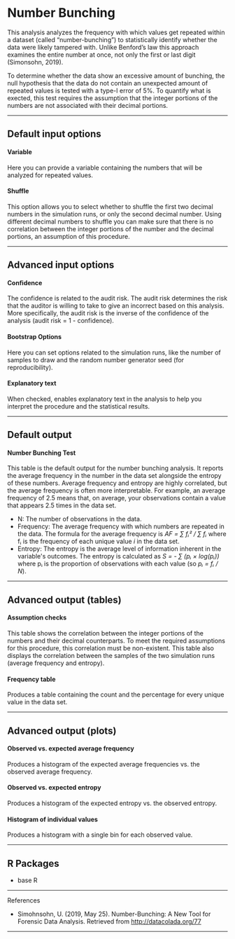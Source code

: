 Number Bunching
==========================

This analysis analyzes the frequency with which values get repeated within a dataset (called “number-bunching”) to statistically identify whether the data were likely tampered with. Unlike Benford’s law this approach examines the entire number at once, not only the first or last digit (Simonsohn, 2019). 

To determine whether the data show an excessive amount of bunching, the null hypothesis that the data do not contain an unexpected amount of repeated values is tested with a type-I error of 5%. To quantify what is exected, this test requires the assumption that the integer portions of the numbers are not associated with their decimal portions.

----

Default input options
-------

#### Variable
Here you can provide a variable containing the numbers that will be analyzed for repeated values.

#### Shuffle
This option allows you to select whether to shuffle the first two decimal numbers in the simulation runs, or only the second decimal number. Using different decimal numbers to shuffle you can make sure that there is no correlation between the integer portions of the number and the decimal portions, an assumption of this procedure.

----

Advanced input options
-------

#### Confidence
The confidence is related to the audit risk. The audit risk determines the risk that the auditor is willing to take to give an incorrect based on this analysis. More specifically, the audit risk is the inverse of the confidence of the analysis (audit risk = 1 - confidence).

#### Bootstrap Options
Here you can set options related to the simulation runs, like the number of samples to draw and the random number generator seed (for reproducibility).

#### Explanatory text
When checked, enables explanatory text in the analysis to help you interpret the procedure and the statistical results.

----

Default output
-------

#### Number Bunching Test
This table is the default output for the number bunching analysis. It reports the average frequency in the number in the data set alongside the entropy of these numbers. Average frequency and entropy are highly correlated, but the average frequency is often more interpretable. For example, an average frequency of 2.5 means that, on average, your observations contain a value that appears 2.5 times in the data set. 

- N: The number of observations in the data.
- Frequency: The average frequency with which numbers are repeated in the data. The formula for the average frequency is *AF = &#8721; f&#7522;&#178; / &#8721; f&#7522;* where f&#7522; is the frequency of each unique value *i* in the data set.
- Entropy: The entropy is the average level of information inherent in the variable's outcomes. The entropy is calculated as *S = - &#8721; (p&#7522; &#215; log(p&#7522;))* where p&#7522; is the proportion of observations with each value (so *p&#7522; = f&#7522; / N*).

----

Advanced output (tables)
-------

#### Assumption checks
This table shows the correlation between the integer portions of the numbers and their decimal counterparts. To meet the required assumptions for this procedure, this correlation must be non-existent. This table also displays the correlation between the samples of the two simulation runs (average frequency and entropy).

#### Frequency table
Produces a table containing the count and the percentage for every unique value in the data set.

----

Advanced output (plots)
-------

#### Observed vs. expected average frequency
Produces a histogram of the expected average frequencies vs. the observed average frequency.

#### Observed vs. expected entropy
Produces a histogram of the expected entropy vs. the observed entropy.

#### Histogram of individual values
Produces a histogram with a single bin for each observed value.

----

R Packages
-------

- base R

----

References

- Simohnsohn, U. (2019, May 25). Number-Bunching: A New Tool for Forensic Data Analysis. Retrieved from http://datacolada.org/77

-------
